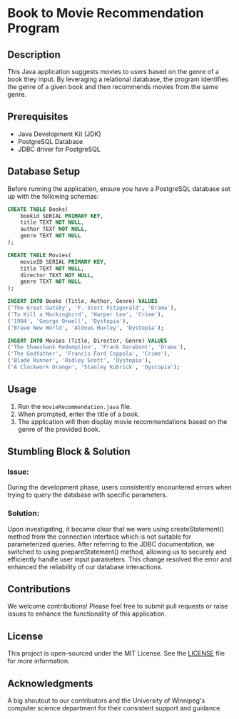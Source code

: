 # Book to Movie Recommendation Program

## Description
This Java application suggests movies to users based on the genre of a book they input. By leveraging a relational database, the program identifies the genre of a given book and then recommends movies from the same genre.

## Prerequisites
- Java Development Kit (JDK)
- PostgreSQL Database
- JDBC driver for PostgreSQL

## Database Setup

Before running the application, ensure you have a PostgreSQL database set up with the following schemas:

```sql
CREATE TABLE Books(
    bookid SERIAL PRIMARY KEY,
    title TEXT NOT NULL,
    author TEXT NOT NULL,
    genre TEXT NOT NULL
);

CREATE TABLE Movies(
    movieID SERIAL PRIMARY KEY,
    title TEXT NOT NULL,
    director TEXT NOT NULL,
    genre TEXT NOT NULL
);

INSERT INTO Books (Title, Author, Genre) VALUES
('The Great Gatsby', 'F. Scott Fitzgerald', 'Drama'),
('To Kill a Mockingbird', 'Harper Lee', 'Crime'),
('1984', 'George Orwell', 'Dystopia'),
('Brave New World', 'Aldous Huxley', 'Dystopia');

INSERT INTO Movies (Title, Director, Genre) VALUES
('The Shawshank Redemption', 'Frank Darabont', 'Drama'),
('The Godfather', 'Francis Ford Coppola', 'Crime'),
('Blade Runner', 'Ridley Scott', 'Dystopia'),
('A Clockwork Orange', 'Stanley Kubrick', 'Dystopia');
```

## Usage
1. Run the `movieRecommendation.java` file.
2. When prompted, enter the title of a book.
3. The application will then display movie recommendations based on the genre of the provided book.

## Stumbling Block & Solution

### Issue:
During the development phase, users consistently encountered errors when trying to query the database with specific parameters.

### Solution:
Upon investigating, it became clear that we were using createStatement() method from the connection interface which is not suitable for parameterized queries. After referring to the JDBC documentation, we switched to using prepareStatement() method, allowing us to securely and efficiently handle user input parameters. This change resolved the error and enhanced the reliability of our database interactions.

## Contributions
We welcome contributions! Please feel free to submit pull requests or raise issues to enhance the functionality of this application.

## License
This project is open-sourced under the MIT License. See the [LICENSE](LICENSE) file for more information.

## Acknowledgments
A big shoutout to our contributors and the University of Winnipeg's computer science department for their consistent support and guidance.


